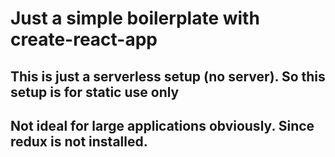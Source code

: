 # Just a simple boilerplate with create-react-app

## This is just a serverless setup (no server). So this setup is for static use only

## Not ideal for large applications obviously. Since redux is not installed.